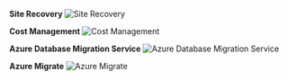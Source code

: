 ﻿**Site Recovery**
![Site Recovery](https://dinowang.github.io/azure-services-icon/Artifacts/Migration/Site+Recovery.svg)

**Cost Management**
![Cost Management](https://dinowang.github.io/azure-services-icon/Artifacts/Migration/Cost+Management.svg)

**Azure Database Migration Service**
![Azure Database Migration Service](https://dinowang.github.io/azure-services-icon/Artifacts/Migration/Azure+Database+Migration+Service.svg)

**Azure Migrate**
![Azure Migrate](https://dinowang.github.io/azure-services-icon/Artifacts/Migration/Azure+Migrate.svg)


